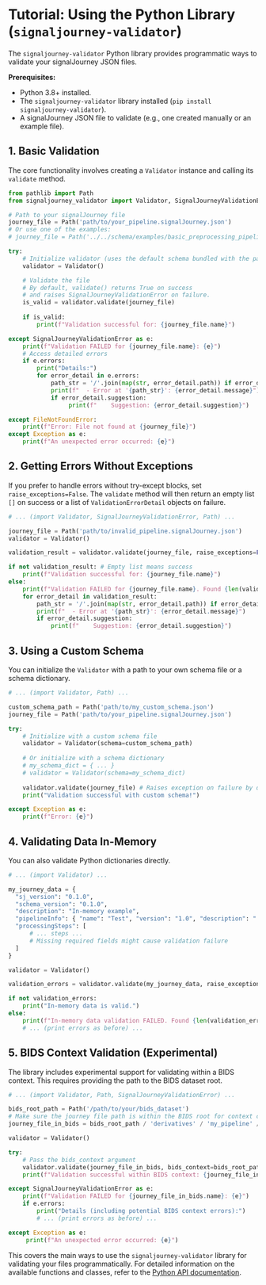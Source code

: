 # Tutorial: Using the Python Library (`signaljourney-validator`)

The `signaljourney-validator` Python library provides programmatic ways to validate your signalJourney JSON files.

**Prerequisites:**

*   Python 3.8+ installed.
*   The `signaljourney-validator` library installed (`pip install signaljourney-validator`).
*   A signalJourney JSON file to validate (e.g., one created manually or an example file).

## 1. Basic Validation

The core functionality involves creating a `Validator` instance and calling its `validate` method.

```python
from pathlib import Path
from signaljourney_validator import Validator, SignalJourneyValidationError

# Path to your signalJourney file
journey_file = Path('path/to/your_pipeline.signalJourney.json') 
# Or use one of the examples:
# journey_file = Path('../../schema/examples/basic_preprocessing_pipeline_mne.signalJourney.json')

try:
    # Initialize validator (uses the default schema bundled with the package)
    validator = Validator()

    # Validate the file
    # By default, validate() returns True on success 
    # and raises SignalJourneyValidationError on failure.
    is_valid = validator.validate(journey_file)
    
    if is_valid:
        print(f"Validation successful for: {journey_file.name}")

except SignalJourneyValidationError as e:
    print(f"Validation FAILED for {journey_file.name}: {e}")
    # Access detailed errors
    if e.errors:
        print("Details:")
        for error_detail in e.errors:
            path_str = '/'.join(map(str, error_detail.path)) if error_detail.path else 'root'
            print(f"  - Error at '{path_str}': {error_detail.message}")
            if error_detail.suggestion:
                 print(f"    Suggestion: {error_detail.suggestion}")

except FileNotFoundError:
    print(f"Error: File not found at {journey_file}")
except Exception as e:
    print(f"An unexpected error occurred: {e}")
```

## 2. Getting Errors Without Exceptions

If you prefer to handle errors without try-except blocks, set `raise_exceptions=False`. The `validate` method will then return an empty list `[]` on success or a list of `ValidationErrorDetail` objects on failure.

```python
# ... (import Validator, SignalJourneyValidationError, Path) ...

journey_file = Path('path/to/invalid_pipeline.signalJourney.json')
validator = Validator()

validation_result = validator.validate(journey_file, raise_exceptions=False)

if not validation_result: # Empty list means success
    print(f"Validation successful for: {journey_file.name}")
else:
    print(f"Validation FAILED for {journey_file.name}. Found {len(validation_result)} errors:")
    for error_detail in validation_result:
        path_str = '/'.join(map(str, error_detail.path)) if error_detail.path else 'root'
        print(f"  - Error at '{path_str}': {error_detail.message}")
        if error_detail.suggestion:
            print(f"    Suggestion: {error_detail.suggestion}")
```

## 3. Using a Custom Schema

You can initialize the `Validator` with a path to your own schema file or a schema dictionary.

```python
# ... (import Validator, Path) ...

custom_schema_path = Path('path/to/my_custom_schema.json')
journey_file = Path('path/to/your_pipeline.signalJourney.json')

try:
    # Initialize with a custom schema file
    validator = Validator(schema=custom_schema_path)
    
    # Or initialize with a schema dictionary
    # my_schema_dict = { ... } 
    # validator = Validator(schema=my_schema_dict)
    
    validator.validate(journey_file) # Raises exception on failure by default
    print("Validation successful with custom schema!")

except Exception as e:
    print(f"Error: {e}")
```

## 4. Validating Data In-Memory

You can also validate Python dictionaries directly.

```python
# ... (import Validator) ...

my_journey_data = {
  "sj_version": "0.1.0",
  "schema_version": "0.1.0",
  "description": "In-memory example",
  "pipelineInfo": { "name": "Test", "version": "1.0", "description": "..." },
  "processingSteps": [
      # ... steps ... 
      # Missing required fields might cause validation failure
  ]
}

validator = Validator()

validation_errors = validator.validate(my_journey_data, raise_exceptions=False)

if not validation_errors:
    print("In-memory data is valid.")
else:
    print(f"In-memory data validation FAILED. Found {len(validation_errors)} errors:")
    # ... (print errors as before) ...
```

## 5. BIDS Context Validation (Experimental)

The library includes experimental support for validating within a BIDS context. This requires providing the path to the BIDS dataset root.

```python
# ... (import Validator, Path, SignalJourneyValidationError) ...

bids_root_path = Path('/path/to/your/bids_dataset')
# Make sure the journey file path is within the BIDS root for context checks
journey_file_in_bids = bids_root_path / 'derivatives' / 'my_pipeline' / 'sub-01' / 'eeg' / 'sub-01_task-rest_signalJourney.json'

validator = Validator()

try:
    # Pass the bids_context argument
    validator.validate(journey_file_in_bids, bids_context=bids_root_path)
    print(f"Validation successful within BIDS context: {journey_file_in_bids.name}")

except SignalJourneyValidationError as e:
    print(f"Validation FAILED for {journey_file_in_bids.name}: {e}")
    if e.errors:
        print("Details (including potential BIDS context errors):")
        # ... (print errors as before) ...

except Exception as e:
     print(f"An unexpected error occurred: {e}")
```

This covers the main ways to use the `signaljourney-validator` library for validating your files programmatically. For detailed information on the available functions and classes, refer to the [Python API documentation](../api/index.md). 